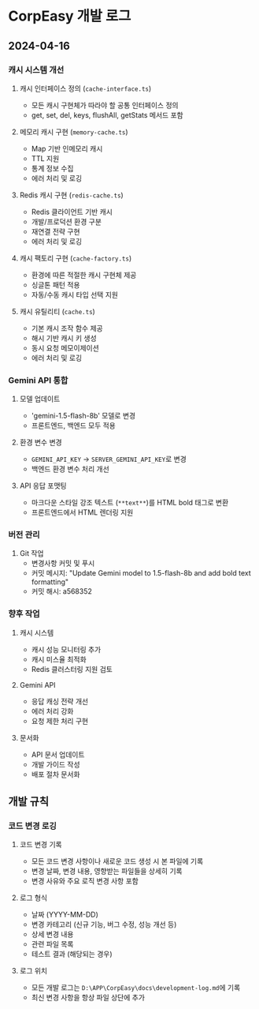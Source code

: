 # CorpEasy 개발 로그

## 2024-04-16

### 캐시 시스템 개선

1. 캐시 인터페이스 정의 (`cache-interface.ts`)
   - 모든 캐시 구현체가 따라야 할 공통 인터페이스 정의
   - get, set, del, keys, flushAll, getStats 메서드 포함

2. 메모리 캐시 구현 (`memory-cache.ts`)
   - Map 기반 인메모리 캐시
   - TTL 지원
   - 통계 정보 수집
   - 에러 처리 및 로깅

3. Redis 캐시 구현 (`redis-cache.ts`)
   - Redis 클라이언트 기반 캐시
   - 개발/프로덕션 환경 구분
   - 재연결 전략 구현
   - 에러 처리 및 로깅

4. 캐시 팩토리 구현 (`cache-factory.ts`)
   - 환경에 따른 적절한 캐시 구현체 제공
   - 싱글톤 패턴 적용
   - 자동/수동 캐시 타입 선택 지원

5. 캐시 유틸리티 (`cache.ts`)
   - 기본 캐시 조작 함수 제공
   - 해시 기반 캐시 키 생성
   - 동시 요청 메모이제이션
   - 에러 처리 및 로깅

### Gemini API 통합

1. 모델 업데이트
   - 'gemini-1.5-flash-8b' 모델로 변경
   - 프론트엔드, 백엔드 모두 적용

2. 환경 변수 변경
   - `GEMINI_API_KEY` → `SERVER_GEMINI_API_KEY`로 변경
   - 백엔드 환경 변수 처리 개선

3. API 응답 포맷팅
   - 마크다운 스타일 강조 텍스트 (`**text**`)를 HTML bold 태그로 변환
   - 프론트엔드에서 HTML 렌더링 지원

### 버전 관리

1. Git 작업
   - 변경사항 커밋 및 푸시
   - 커밋 메시지: "Update Gemini model to 1.5-flash-8b and add bold text formatting"
   - 커밋 해시: a568352

### 향후 작업

1. 캐시 시스템
   - 캐시 성능 모니터링 추가
   - 캐시 미스율 최적화
   - Redis 클러스터링 지원 검토

2. Gemini API
   - 응답 캐싱 전략 개선
   - 에러 처리 강화
   - 요청 제한 처리 구현

3. 문서화
   - API 문서 업데이트
   - 개발 가이드 작성
   - 배포 절차 문서화

## 개발 규칙

### 코드 변경 로깅

1. 코드 변경 기록
   - 모든 코드 변경 사항이나 새로운 코드 생성 시 본 파일에 기록
   - 변경 날짜, 변경 내용, 영향받는 파일들을 상세히 기록
   - 변경 사유와 주요 로직 변경 사항 포함

2. 로그 형식
   - 날짜 (YYYY-MM-DD)
   - 변경 카테고리 (신규 기능, 버그 수정, 성능 개선 등)
   - 상세 변경 내용
   - 관련 파일 목록
   - 테스트 결과 (해당되는 경우)

3. 로그 위치
   - 모든 개발 로그는 `D:\APP\CorpEasy\docs\development-log.md`에 기록
   - 최신 변경 사항을 항상 파일 상단에 추가 